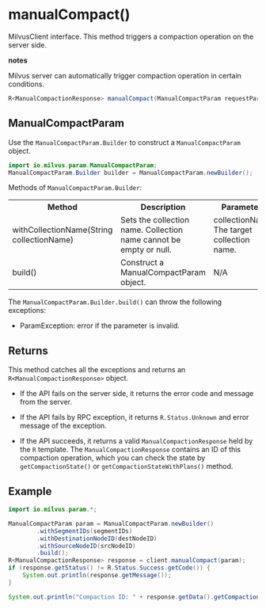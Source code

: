 # manualCompact()

MilvusClient interface. This method triggers a compaction operation on the server side.

<div class="admonition note">

<p><b>notes</b></p>

<p>Milvus server can automatically trigger compaction operation in certain conditions.</p>

</div>

```java
R<ManualCompactionResponse> manualCompact(ManualCompactParam requestParam);
```

## ManualCompactParam

Use the `ManualCompactParam.Builder` to construct a `ManualCompactParam` object.

```java
import io.milvus.param.ManualCompactParam;
ManualCompactParam.Builder builder = ManualCompactParam.newBuilder();
```

Methods of `ManualCompactParam.Builder`:

<table>
    <tr>
        <th>Method</th>
        <th>Description</th>
        <th>Parameters</th>
    </tr>
    <tr>
        <td>withCollectionName(String collectionName)</td>
        <td>Sets the collection name. Collection name cannot be empty or null.</td>
        <td>collectionName: The target collection name.</td>
    </tr>
    <tr>
        <td>build()</td>
        <td>Construct a ManualCompactParam object.</td>
        <td>N/A</td>
    </tr>
</table>

The `ManualCompactParam.Builder.build()` can throw the following exceptions:

- ParamException: error if the parameter is invalid.

## Returns

This method catches all the exceptions and returns an `R<ManualCompactionResponse>` object.

- If the API fails on the server side, it returns the error code and message from the server.

- If the API fails by RPC exception, it returns `R.Status.Unknown` and error message of the exception.

- If the API succeeds, it returns a valid `ManualCompactionResponse` held by the `R` template. The `ManualCompactionResponse` contains an ID of this compaction operation, which you can check the state by `getCompactionState()` or `getCompactionStateWithPlans()` method.

## Example

```java
import io.milvus.param.*;

ManualCompactParam param = ManualCompactParam.newBuilder()
        .withSegmentIDs(segmentIDs)
        .withDestinationNodeID(destNodeID)
        .withSourceNodeID(srcNodeID)
        .build();
R<ManualCompactionResponse> response = client.manualCompact(param);
if (response.getStatus() != R.Status.Success.getCode()) {
    System.out.println(response.getMessage());
}

System.out.println("Compaction ID: " + response.getData().getCompactionID());
```
